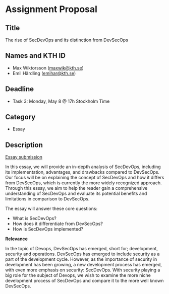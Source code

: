 # Assignment Proposal

## Title

The rise of SecDevOps and its distinction from DevSecOps

## Names and KTH ID

  - Max Wiktorsson (maxwik@kth.se)
  - Emil Härdling (emihar@kth.se)

## Deadline

- Task 3: Monday, May 8 @ 17h Stockholm Time

## Category

- Essay

## Description

[Essay submission](https://github.com/maxennnnn/devops-course/blob/2023/contributions/essay/maxwik-emihar/Essay-maxwik-emihar.pdf)

In this essay, we will provide an in-depth analysis of SecDevOps, including its implementation, advantages, and drawbacks compared to DevSecOps. Our focus will be on explaining the concept of SecDevOps and how it differs from DevSecOps, which is currently the more widely recognized approach. Through this essay, we aim to help the reader gain a comprehensive understanding of SecDevOps and evaluate its potential benefits and limitations in comparison to DevSecOps.

The essay will answer these core questions:
- What is SecDevOps?
- How does it differentiate from DevSecOps?
- How is SecDevOps implemented?


**Relevance**

In the topic of Devops, DevSecOps has emerged, short for; development, security and operations. DevSecOps has emerged to include security as a part of the development cycle. However, as the importance of security in development has been growing, a new development process has emerged, with even more emphasis on security: SecDevOps. With security playing a big role for the subject of Devops, we wish to examine the more niche development process of SecDevOps and compare it to the more well known DevSecOps.
